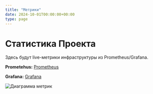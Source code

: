 ```yaml
---
title: "Метрики"
date: 2024-10-01T00:00:00+00:00
type: page
---
```


# Статистика Проекта

<p>Здесь будут live-метрики инфраструктуры из Prometheus/Grafana.</p>

**Prometehus:** [Prometheus](https://prometheus.e-petko.dev/targets)

**Grafana:** [Grafana](https://grafana.e-petko.dev/dashboards)




![Диаграмма метрик](/metric-diag.png)